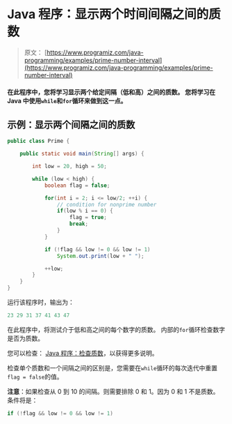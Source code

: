 # Java 程序：显示两个时间间隔之间的质数

> 原文： [https://www.programiz.com/java-programming/examples/prime-number-interval](https://www.programiz.com/java-programming/examples/prime-number-interval)

#### 在此程序中，您将学习显示两个给定间隔（低和高）之间的质数。 您将学习在 Java 中使用`while`和`for`循环来做到这一点。

## 示例：显示两个间隔之间的质数

```java
public class Prime {

    public static void main(String[] args) {

        int low = 20, high = 50;

        while (low < high) {
            boolean flag = false;

            for(int i = 2; i <= low/2; ++i) {
                // condition for nonprime number
                if(low % i == 0) {
                    flag = true;
                    break;
                }
            }

            if (!flag && low != 0 && low != 1)
                System.out.print(low + " ");

            ++low;
        }
    }
}
```

运行该程序时，输出为：

```java
23 29 31 37 41 43 47 
```

在此程序中，将测试介于低和高之间的每个数字的质数。 内部的`for`循环检查数字是否为质数。

您可以检查： [Java 程序：检查质数](/java-programming/examples/prime-number "Java Program to Check Prime Number")，以获得更多说明。

检查单个质数和一个间隔之间的区别是，您需要在`while`循环的每次迭代中重置`flag = false`的值。

**注意**：如果检查从 0 到 10 的间隔。则需要排除 0 和 1。因为 0 和 1 不是质数。 条件将是：

```java
if (!flag && low != 0 && low != 1)
```